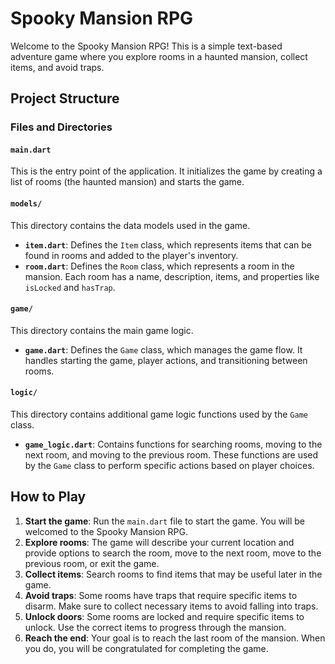 # Spooky Mansion RPG

Welcome to the Spooky Mansion RPG! This is a simple text-based adventure game where you explore rooms in a haunted mansion, collect items, and avoid traps.

## Project Structure

### Files and Directories

#### `main.dart`

This is the entry point of the application. It initializes the game by creating a list of rooms (the haunted mansion) and starts the game.

#### `models/`

This directory contains the data models used in the game.

- **`item.dart`**: Defines the `Item` class, which represents items that can be found in rooms and added to the player's inventory.
- **`room.dart`**: Defines the `Room` class, which represents a room in the mansion. Each room has a name, description, items, and properties like `isLocked` and `hasTrap`.

#### `game/`

This directory contains the main game logic.

- **`game.dart`**: Defines the `Game` class, which manages the game flow. It handles starting the game, player actions, and transitioning between rooms.

#### `logic/`

This directory contains additional game logic functions used by the `Game` class.

- **`game_logic.dart`**: Contains functions for searching rooms, moving to the next room, and moving to the previous room. These functions are used by the `Game` class to perform specific actions based on player choices.

## How to Play

1. **Start the game**: Run the `main.dart` file to start the game. You will be welcomed to the Spooky Mansion RPG.
2. **Explore rooms**: The game will describe your current location and provide options to search the room, move to the next room, move to the previous room, or exit the game.
3. **Collect items**: Search rooms to find items that may be useful later in the game.
4. **Avoid traps**: Some rooms have traps that require specific items to disarm. Make sure to collect necessary items to avoid falling into traps.
5. **Unlock doors**: Some rooms are locked and require specific items to unlock. Use the correct items to progress through the mansion.
6. **Reach the end**: Your goal is to reach the last room of the mansion. When you do, you will be congratulated for completing the game.
